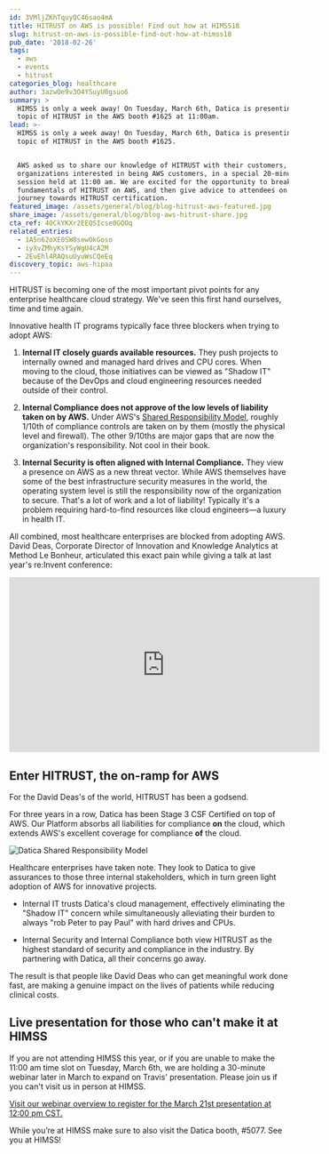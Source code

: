 ```yaml
---
id: 3VMljZKhTquyQC46sao4mA
title: HITRUST on AWS is possible! Find out how at HIMSS18
slug: hitrust-on-aws-is-possible-find-out-how-at-himss18
pub_date: '2018-02-26'
tags:
  - aws
  - events
  - hitrust
categories_blog: healthcare
author: 3azwOe9v3O4YSuyU0gsuo6
summary: >
  HIMSS is only a week away! On Tuesday, March 6th, Datica is presenting on the
  topic of HITRUST in the AWS booth #1625 at 11:00am.
lead: >-
  HIMSS is only a week away! On Tuesday, March 6th, Datica is presenting on the
  topic of HITRUST in the AWS booth #1625.


  AWS asked us to share our knowledge of HITRUST with their customers, or those
  organizations interested in being AWS customers, in a special 20-minute
  session held at 11:00 am. We are excited for the opportunity to break down the
  fundamentals of HITRUST on AWS, and then give advice to attendees on their own
  journey towards HITRUST certification.
featured_image: /assets/general/blog/blog-hitrust-aws-featured.jpg
share_image: /assets/general/blog/blog-aws-hitrust-share.jpg
cta_ref: 4OCkYKXr2EEQSIcse0GQOq
related_entries:
  - 1A5n62oXE0SW8sewOkGoso
  - iyXvZMhyKsYSyWgU4cA2M
  - 2EuEhl4RAQsuUyuWsCQeEq
discovery_topic: aws-hipaa
---
```


HITRUST is becoming one of the most important pivot points for any enterprise healthcare cloud strategy. We've seen this first hand ourselves, time and time again.

Innovative health IT programs typically face three blockers when trying to adopt AWS:

1. **Internal IT closely guards available resources.** They push projects to internally owned and managed hard drives and CPU cores. When moving to the cloud, those initiatives can be viewed as "Shadow IT" because of the DevOps and cloud engineering resources needed outside of their control.

2. **Internal Compliance does not approve of the low levels of liability taken on by AWS.** Under AWS's [Shared Responsibility Model](https://aws.amazon.com/compliance/shared-responsibility-model/), roughly 1/10th of compliance controls are taken on by them (mostly the physical level and firewall). The other 9/10ths are major gaps that are now the organization's responsibility. Not cool in their book.

3. **Internal Security is often aligned with Internal Compliance.** They view a presence on AWS as a new threat vector. While AWS themselves have some of the best infrastructure security measures in the world, the operating system level is still the responsibility now of the organization to secure. That's a lot of work and a lot of liability! Typically it's a problem requiring hard-to-find resources like cloud engineers—a luxury in health IT.

All combined, most healthcare enterprises are blocked from adopting AWS. David Deas, Corporate Director of Innovation and Knowledge Analytics at Method Le Bonheur, articulated this exact pain while giving a talk at last year's re:Invent conference:

<iframe width="560" height="315" src="https://www.youtube.com/embed/oju3cVT5YBo?rel=0" frameborder="0" allow="autoplay; encrypted-media" allowfullscreen></iframe>

## Enter HITRUST, the on-ramp for AWS

For the David Deas's of the world, HITRUST has been a godsend.

For three years in a row, Datica has been Stage 3 CSF Certified on top of AWS. Our Platform absorbs all liabilities for compliance **on** the cloud, which extends AWS's excellent coverage for compliance **of** the cloud. 

![Datica Shared Responsibility Model](/assets/general/blog/Shared_Responsibilities.png)

Healthcare enterprises have taken note. They look to Datica to give assurances to those three internal stakeholders, which in turn green light adoption of AWS for innovative projects.

* Internal IT trusts Datica's cloud management, effectively eliminating the "Shadow IT" concern while simultaneously alleviating their burden to always "rob Peter to pay Paul" with hard drives and CPUs.

* Internal Security and Internal Compliance both view HITRUST as the highest standard of security and compliance in the industry. By partnering with Datica, all their concerns go away.

The result is that people like David Deas who can get meaningful work done fast, are making a genuine impact on the lives of patients while reducing clinical costs.

## Live presentation for those who can't make it at HIMSS

If you are not attending HIMSS this year, or if you are unable to make the 11:00 am time slot on Tuesday, March 6th, we are holding a 30-minute webinar later in March to expand on Travis' presentation. Please join us if you can't visit us in person at HIMSS.

[Visit our webinar overview to register for the March 21st presentation at 12:00 pm CST.](https://content.datica.com/hitrust-on-aws-2018-03-21)

While you’re at HIMSS make sure to also visit the Datica booth, #5077. See you at HIMSS!



  